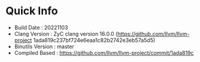 # Quick Info
* Build Date : 20221103
* Clang Version : ZyC clang version 16.0.0 (https://github.com/llvm/llvm-project 1ada819c237bf724e6eaa1c82b2742e3eb57a5d5)
* Binutils Version : master
* Compiled Based : https://github.com/llvm/llvm-project/commit/1ada819c

